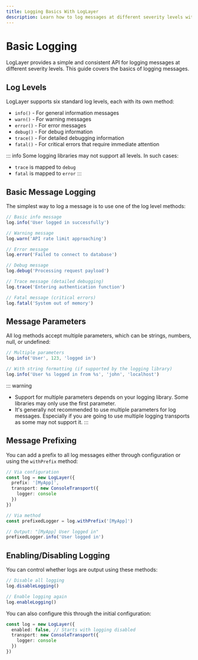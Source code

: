 ```yaml
---
title: Logging Basics With LogLayer
description: Learn how to log messages at different severity levels with LogLayer
---
```


# Basic Logging

LogLayer provides a simple and consistent API for logging messages at different severity levels. This guide covers the basics of logging messages.

## Log Levels

LogLayer supports six standard log levels, each with its own method:

- `info()` - For general information messages
- `warn()` - For warning messages
- `error()` - For error messages
- `debug()` - For debug information
- `trace()` - For detailed debugging information
- `fatal()` - For critical errors that require immediate attention

::: info
Some logging libraries may not support all levels. In such cases:

- `trace` is mapped to `debug`
- `fatal` is mapped to `error`
:::

## Basic Message Logging

The simplest way to log a message is to use one of the log level methods:

```typescript
// Basic info message
log.info('User logged in successfully')

// Warning message
log.warn('API rate limit approaching')

// Error message
log.error('Failed to connect to database')

// Debug message
log.debug('Processing request payload')

// Trace message (detailed debugging)
log.trace('Entering authentication function')

// Fatal message (critical errors)
log.fatal('System out of memory')
```

## Message Parameters

All log methods accept multiple parameters, which can be strings, numbers, null, or undefined:

```typescript
// Multiple parameters
log.info('User', 123, 'logged in')

// With string formatting (if supported by the logging library)
log.info('User %s logged in from %s', 'john', 'localhost')
```

::: warning
- Support for multiple parameters depends on your logging library. Some libraries may only use the first parameter.
- It's generally not recommended to use multiple parameters for log messages. Especially if you are going to use multiple logging transports as some may not support it.
:::

## Message Prefixing

You can add a prefix to all log messages either through configuration or using the `withPrefix` method:

```typescript
// Via configuration
const log = new LogLayer({
  prefix: '[MyApp]',
  transport: new ConsoleTransport({
    logger: console
  })
})

// Via method
const prefixedLogger = log.withPrefix('[MyApp]')

// Output: "[MyApp] User logged in"
prefixedLogger.info('User logged in')
```

## Enabling/Disabling Logging

You can control whether logs are output using these methods:

```typescript
// Disable all logging
log.disableLogging()

// Enable logging again
log.enableLogging()
```

You can also configure this through the initial configuration:

```typescript
const log = new LogLayer({
  enabled: false, // Starts with logging disabled
  transport: new ConsoleTransport({
    logger: console
  })
})
```
